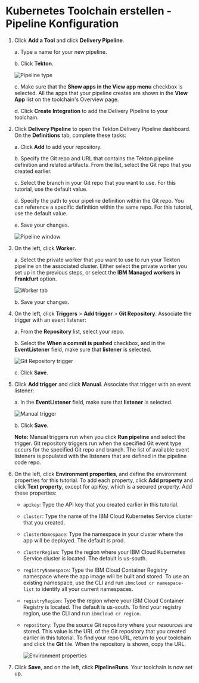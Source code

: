 # Kubernetes Toolchain erstellen - Pipeline Konfiguration



1. Click **Add a Tool** and click **Delivery Pipeline**.

   a. Type a name for your new pipeline.

   b. Click **Tekton**. 

   ![Pipeline type](https://www.ibm.com/cloud/architecture/images/tutorials/toolchains/develop-kubernetes-app-using-tekton-delivery-pipelines/Tekton_Select.png)

   c. Make sure that the **Show apps in the View app menu** checkbox is selected. All the apps that your pipeline creates are shown in the **View App** list on the toolchain's Overview page.

   d. Click **Create Integration** to add the Delivery Pipeline to your toolchain.

2. Click **Delivery Pipeline** to open the Tekton Delivery Pipeline dashboard. On the **Definitions** tab, complete these tasks:

   a. Click **Add** to add your repository.

   b. Specify the Git repo and URL that contains the Tekton pipeline definition and related artifacts. From the list, select the Git repo that you created earlier.

   c. Select the branch in your Git repo that you want to use. For this tutorial, use the default value.

   d. Specify the path to your pipeline definition within the Git repo. You can reference a specific definition within the same repo. For this tutorial, use the default value.

   e. Save your changes.

   ![Pipeline window](https://www.ibm.com/cloud/architecture/images/tutorials/toolchains/develop-kubernetes-app-using-tekton-delivery-pipelines/Tekton_Repo_Definition.png)

3. On the left, click **Worker**.

   a. Select the private worker that you want to use to run your Tekton pipeline on the associated cluster. Either select the private worker you set up in the previous steps, or select the **IBM Managed workers in Frankfurt** option.

   ![Worker tab](https://www.ibm.com/cloud/architecture/images/tutorials/toolchains/develop-kubernetes-app-using-tekton-delivery-pipelines/Tekton_Worker.png)

   b. Save your changes.

4. On the left, click **Triggers** &gt; **Add trigger** &gt; **Git Repository**. Associate the trigger with an event listener: 

   a. From the **Repository** list, select your repo.

   b. Select the **When a commit is pushed** checkbox, and in the **EventListener** field, make sure that **listener** is selected.

   ![Git Repository trigger](https://www.ibm.com/cloud/architecture/images/tutorials/toolchains/develop-kubernetes-app-using-tekton-delivery-pipelines/Tekton_Trigger.png)

   c. Click **Save**.

5. Click **Add trigger** and click **Manual**. Associate that trigger with an event listener:

   a. In the **EventListener** field, make sure that **listener** is selected.

   ![Manual trigger](https://www.ibm.com/cloud/architecture/images/tutorials/toolchains/develop-kubernetes-app-using-tekton-delivery-pipelines/Tekton_Manual_Trigger.png)

   b. Click **Save**.

   **Note:** Manual triggers run when you click **Run pipeline** and select the trigger. Git repository triggers run when the specified Git event type occurs for the specified Git repo and branch. The list of available event listeners is populated with the listeners that are defined in the pipeline code repo. 

6. On the left, click **Environment properties**, and define the environment properties for this tutorial. To add each property, click **Add property** and click **Text property**, except for apiKey, which is a secured property. Add these properties:
   * `apikey`: Type the API key that you created earlier in this tutorial.
   * `cluster`: Type the name of the IBM Cloud Kubernetes Service cluster that you created.
   * `clusterNamespace`: Type the namespace in your cluster where the app will be deployed. The default is prod.
   * `clusterRegion`: Type the region where your IBM Cloud Kubernetes Service cluster is located. The default is us-south.
   * `registryNamespace`: Type the IBM Cloud Container Registry namespace where the app image will be built and stored. To use an existing namespace, use the CLI and run `ibmcloud cr namespace-list` to identify all your current namespaces.
   * `registryRegion`: Type the region where your IBM Cloud Container Registry is located. The default is us-south. To find your registry region, use the CLI and run `ibmcloud cr region`.
   * `repository`: Type the source Git repository where your resources are stored. This value is the URL of the Git repository that you created earlier in this tutorial. To find your repo URL, return to your toolchain and click the **Git** tile. When the repository is shown, copy the URL.

     ![Environment properties](https://www.ibm.com/cloud/architecture/images/tutorials/toolchains/develop-kubernetes-app-using-tekton-delivery-pipelines/Tekton_Environment.png)
7. Click **Save**, and on the left, click **PipelineRuns**. Your toolchain is now set up.

